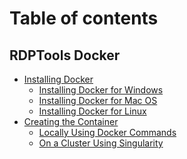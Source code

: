 # Table of contents

## RDPTools Docker
* [Installing Docker](installing-docker/README.md)
  * [Installing Docker for Windows](installing-docker/installing-docker-for-windows.md)
  * [Installing Docker for Mac OS](installing-docker/installing-docker-for-mac-os.md)
  * [Installing Docker for Linux](installing-docker/installing-docker-for-linux.md)
* [Creating the Container](installing-rdptools/creating-the-container.md)
  * [Locally Using Docker Commands]()
  * [On a Cluster Using Singularity]()

